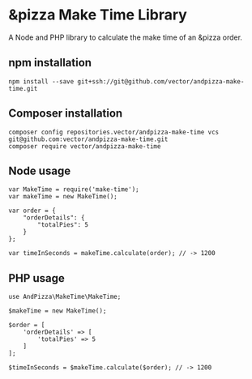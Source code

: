# &pizza Make Time Library

A Node and PHP library to calculate the make time of an &pizza order.

## npm installation

```
npm install --save git+ssh://git@github.com/vector/andpizza-make-time.git
```

## Composer installation

```
composer config repositories.vector/andpizza-make-time vcs git@github.com:vector/andpizza-make-time.git
composer require vector/andpizza-make-time
```

## Node usage

```
var MakeTime = require('make-time');
var makeTime = new MakeTime();

var order = {
    "orderDetails": {
        "totalPies": 5
    }
};

var timeInSeconds = makeTime.calculate(order); // -> 1200
```


## PHP usage

```
use AndPizza\MakeTime\MakeTime;

$makeTime = new MakeTime();

$order = [
    'orderDetails' => [
        'totalPies' => 5
    ]
];

$timeInSeconds = $makeTime.calculate($order); // -> 1200
```
